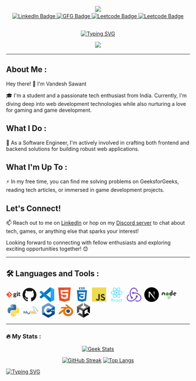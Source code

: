 <div id="header" align="center">
  <img src="https://media.giphy.com/media/v1.Y2lkPTc5MGI3NjExZ3B3NmVvaDRzeGgyb255c25qemp5amNnZ2t4bnlqZjVyM2h1Ynk4cCZlcD12MV9pbnRlcm5hbF9naWZfYnlfaWQmY3Q9cw/WIQ0N0OUvei1OW1h9Z/giphy.gif"     width="150"/>
  <div id="badges">
        <a href="https://www.linkedin.com/in/vandesh-sawant-410573246/">
            <img src="https://img.shields.io/badge/LinkedIn-blue?style=flat&logo=linkedin&logoColor=white" alt="LinkedIn Badge"/>
        </a>
        <a href="https://auth.geeksforgeeks.org/user/vandeshsawant/?utm_source=geeksforgeeks&utm_medium=my_profile&utm_campaign=auth_user">
            <img src="https://img.shields.io/badge/GeekforGeeks-2F8D46?style=flat&logo=geeksforgeeks&logoColor=white" alt="GFG Badge"/>
        </a>
        <a href="https://leetcode.com/vandesh303/">
            <img src="https://img.shields.io/badge/Leetcode-FFA116?style=flat&logo=leetcode&logoColor=white" alt="Leetcode Badge"/>
        </a>
        <a href="https://discordapp.com/users/770940186301038594">
            <img src="https://img.shields.io/badge/Discord-5865F2?style=flat&logo=discord&logoColor=white" alt="Leetcode Badge"/>
        </a>
    </div>
    <img src="https://komarev.com/ghpvc/?username=VandeshSawant&style=flat-square&color=blue" alt=""/>
<!--     <h1>
        नमस्कार विश्व
        <img src="https://media.giphy.com/media/hvRJCLFzcasrR4ia7z/giphy.gif" width="30px"/>
    </h1> -->
  
  [![Typing SVG](https://readme-typing-svg.demolab.com?font=Fira+Code&size=50&duration=6000&pause=1000&color=FF7722&center=true&vCenter=true&random=false&width=1305&height=150&lines=%E0%A4%A8%E0%A4%AE%E0%A4%B8%E0%A5%8D%E0%A4%95%E0%A4%BE%E0%A4%B0+%E0%A4%B5%E0%A4%BF%E0%A4%B6%E0%A5%8D%E0%A4%B5+%F0%9F%99%8F)](https://git.io/typing-svg)
  
</div>

<div align="center">
  <img src="https://raw.githubusercontent.com/saadeghi/saadeghi/master/dino.gif"/>
</div>

---

## About Me :
Hey there! 👋 I'm Vandesh Sawant

🎓 I'm a student and a passionate tech enthusiast from India. Currently, I'm diving deep into web development technologies while also nurturing a love for gaming and game development.

## What I Do :
🔭 As a Software Engineer, I'm actively involved in crafting both frontend and backend solutions for building robust web applications.

## What I'm Up To :
⚡ In my free time, you can find me solving problems on GeeksforGeeks, reading tech articles, or immersed in game development projects.

## Let's Connect!
📫 Reach out to me on [LinkedIn](https://www.linkedin.com/in/vandesh-sawant-410573246/) or hop on my [Discord server](https://discord.gg/yrunp7fp76) to chat about tech, games, or anything else that sparks your interest!

Looking forward to connecting with fellow enthusiasts and exploring exciting opportunities together! 😊

---

## :hammer_and_wrench: Languages and Tools :
<div>
  <img src="https://github.com/devicons/devicon/blob/master/icons/git/git-original-wordmark.svg" title="Git" **alt="Git" width="40" height="40"/>
  <img src="https://github.com/devicons/devicon/blob/master/icons/github/github-original.svg" title="github" alt="Github" width="40" height="40"/>&nbsp;
  <img src="https://github.com/devicons/devicon/blob/master/icons/vscode/vscode-original.svg" title="VScode" alt="VScode" width="40" height="40"/>&nbsp;
  <img src="https://github.com/devicons/devicon/blob/master/icons/html5/html5-original.svg" title="HTML5" alt="HTML" width="40" height="40"/>&nbsp;
  <img src="https://github.com/devicons/devicon/blob/master/icons/css3/css3-plain-wordmark.svg"  title="CSS3" alt="CSS" width="40" height="40"/>&nbsp;
  <img src="https://github.com/devicons/devicon/blob/master/icons/javascript/javascript-original.svg" title="JavaScript" alt="JavaScript" width="40" height="40"/>&nbsp;
  <img src="https://github.com/devicons/devicon/blob/master/icons/react/react-original-wordmark.svg" title="React" alt="React" width="40" height="40"/>&nbsp;
  <img src="https://github.com/devicons/devicon/blob/master/icons/redux/redux-original.svg" title="Redux" alt="Redux " width="40" height="40"/>&nbsp;
  <img src="https://github.com/devicons/devicon/blob/master/icons/nextjs/nextjs-original.svg" title="MextJS" alt="NextJS" width="40" height="40"/>&nbsp;
  <img src="https://github.com/devicons/devicon/blob/master/icons/nodejs/nodejs-original-wordmark.svg" title="NodeJS" alt="NodeJS" width="40" height="40"/>&nbsp;
  <img src="https://github.com/devicons/devicon/blob/master/icons/python/python-original.svg" title="Python" alt="Python" width="40" height="40"/>&nbsp;
  <img src="https://github.com/devicons/devicon/blob/master/icons/mysql/mysql-original-wordmark.svg" title="MySQL"  alt="MySQL" width="40" height="40"/>&nbsp;
  <img src="https://github.com/devicons/devicon/blob/master/icons/cplusplus/cplusplus-original.svg" title="cpp" alt="cpp" width="40" height="40"/>&nbsp;
  <img src="https://github.com/devicons/devicon/blob/master/icons/blender/blender-original.svg" title="Blender" alt="Blender" width="40" height="40"/>&nbsp;
  <img src="https://github.com/devicons/devicon/blob/master/icons/unity/unity-original.svg" title="Unity" alt="Unity" width="40" height="40"/>&nbsp;
</div>

---

### :fire: My Stats :

<div id="header" align="center">
  
  [![Geek Stats](https://github-readme-stats.vercel.app/api?username=VandeshSawant&layout=compact&theme=vision-friendly-dark)](https://github.com/anuraghazra/github-readme-stats)
  
</div>


<div id="header" align="center" vertical-align="middle">

  [![GitHub Streak](https://github-readme-streak-stats.herokuapp.com?user=VandeshSawant&theme=highcontrast&border_radius=3)](https://git.io/streak-stats)
  [![Top Langs](https://github-readme-stats.vercel.app/api/top-langs/?username=VandeshSawant&layout=compact&theme=vision-friendly-dark)](https://github.com/anuraghazra/github-readme-stats)
  
</div>

[![Typing SVG](https://readme-typing-svg.demolab.com?font=Fira+Code&size=50&duration=6000&pause=1000&color=4169E1&center=true&vCenter=true&random=false&width=1305&height=150&lines=Thats+all+for+now+%F0%9F%98%84)](https://git.io/typing-svg)

<!--
**VandeshSawant/VandeshSawant** is a ✨ _special_ ✨ repository because its `README.md` (this file) appears on your GitHub profile.

Here are some ideas to get you started:

- 🔭 I’m currently working on ...
- 🌱 I’m currently learning ...
- 👯 I’m looking to collaborate on ...
- 🤔 I’m looking for help with ...
- 💬 Ask me about ...
- 📫 How to reach me: ...
- 😄 Pronouns: ...
- ⚡ Fun fact: ...
-->
